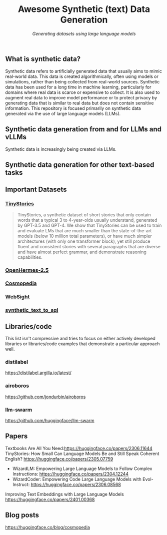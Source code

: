 <div align="center">
  <h1>Awesome Synthetic (text) Data Generation </h1>
   <p><em>Generating datasets using large language models</em></p>
</div>
<br/>

## What is synthetic data?

Synthetic data refers to artificially generated data that usually aims to mimic real-world data. This data is created algorithmically, often using models or simulations, rather than being collected from real-world sources. Synthetic data has been used for a long time in machine learning, particularly for domains where real data is scarce or expensive to collect. It is also used to augment real data to improve model performance or to protect privacy by generating data that is similar to real data but does not contain sensitive information. This repository is focused primarily on synthetic data generated via the use of large language models (LLMs).

## Synthetic data generation from and for LLMs and vLLMs

Synthetic data is increasingly being created via LLMs.

## Synthetic data generation for other text-based tasks

## Important Datasets

### [TinyStories](https://huggingface.co/datasets/roneneldan/TinyStories)

> TinyStories, a synthetic dataset of short stories that only contain words that a typical 3 to 4-year-olds usually understand, generated by GPT-3.5 and GPT-4. We show that TinyStories can be used to train and evaluate LMs that are much smaller than the state-of-the-art models (below 10 million total parameters), or have much simpler architectures (with only one transformer block), yet still produce fluent and consistent stories with several paragraphs that are diverse and have almost perfect grammar, and demonstrate reasoning capabilities.

### [OpenHermes-2.5](https://huggingface.co/datasets/teknium/OpenHermes-2.5)

### [Cosmopedia](https://huggingface.co/datasets/HuggingFaceTB/cosmopedia)

### [WebSight](https://huggingface.co/datasets/HuggingFaceM4/WebSight)

### [synthetic_text_to_sql](https://huggingface.co/datasets/gretelai/synthetic_text_to_sql)

## Libraries/code

This list isn't compressive and tries to focus on either actively developed libraries or libraries/code examples that demonstrate a particular approach well.

### distilabel

https://distilabel.argilla.io/latest/

### airoboros

https://github.com/jondurbin/airoboros

### llm-swarm

https://github.com/huggingface/llm-swarm

## Papers

Textbooks Are All You Need:https://huggingface.co/papers/2306.11644
TinyStories: How Small Can Language Models Be and Still Speak Coherent English? https://huggingface.co/papers/2305.07759

- WizardLM: Empowering Large Language Models to Follow Complex Instructions: https://huggingface.co/papers/2304.12244
- WizardCoder: Empowering Code Large Language Models with Evol-Instruct: https://huggingface.co/papers/2306.08568

Improving Text Embeddings with Large Language Models https://huggingface.co/papers/2401.00368

## Blog posts

https://huggingface.co/blog/cosmopedia
